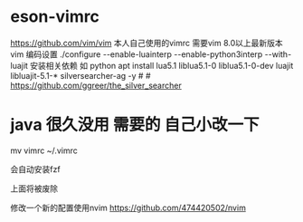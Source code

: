 # eson-vimrc
https://github.com/vim/vim
本人自己使用的vimrc 需要vim 8.0以上最新版本 
vim 编码设置  ./configure --enable-luainterp  --enable-python3interp  --with-luajit
安装相关依赖 如 python<version> 
apt install lua5.1 liblua5.1-0 liblua5.1-0-dev luajit libluajit-5.1-* silversearcher-ag  -y #  # https://github.com/ggreer/the_silver_searcher

# java 很久没用 需要的 自己小改一下

mv vimrc ~/.vimrc

会自动安装fzf

上面将被废除

修改一个新的配置使用nvim 
https://github.com/474420502/nvim

